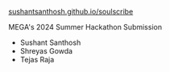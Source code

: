 [sushantsanthosh.github.io/soulscribe](sushantsanthosh.github.io/soulscribe)

MEGA's 2024 Summer Hackathon Submission

- Sushant Santhosh
- Shreyas Gowda
- Tejas Raja
